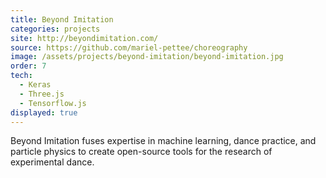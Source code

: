 ```yaml
---
title: Beyond Imitation
categories: projects
site: http://beyondimitation.com/
source: https://github.com/mariel-pettee/choreography
image: /assets/projects/beyond-imitation/beyond-imitation.jpg
order: 7
tech:
  - Keras
  - Three.js
  - Tensorflow.js
displayed: true
---
```


Beyond Imitation fuses expertise in machine learning, dance practice, and particle physics to create open-source tools for the research of experimental dance.
